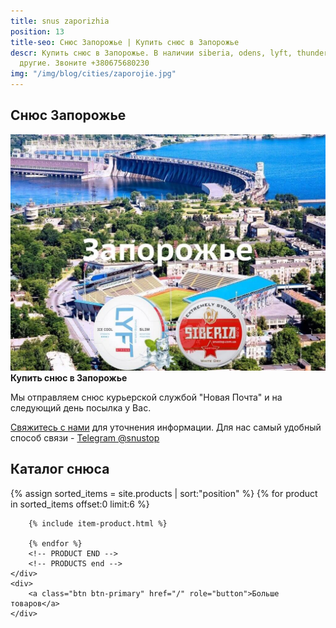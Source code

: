 ```yaml
---
title: snus zaporizhia
position: 13
title-seo: Снюс Запорожье | Купить снюс в Запорожье
descr: Купить снюс в Запорожье. В наличии siberia, odens, lyft, thunder, general и
  другие. Звоните +380675680230
img: "/img/blog/cities/zaporojie.jpg"
---
```


<section class="mb-4">
	<h1>Снюс Запорожье</h1>
	<div class="row">
		<div class="col-md-7">
			<img class="img-fluid" src="/img/blog/cities/zaporojie.jpg" alt="снюс в Запорожье">
		</div>
		<div class="col-md-5">
			<strong>Купить снюс в Запорожье</strong>
			<p>Мы отправляем снюс курьерской службой "Новая Почта" и на следующий день посылка у Вас.</p>
			<p><a href="#contactModal" data-toggle="modal" data-target="#contactModal">Свяжитесь с нами</a> для уточнения информации. Для нас самый удобный способ связи - <a href="//t.me/snustop" target="_blank" title="Telegram"><i class="icon-telegram"></i>Telegram @snustop</a></p>
		</div>
	</div>
</section>

<section class="mb-4">
	<h2>Каталог снюса</h2>
	<div class="row catalog">
		<!-- PRODUCTS start -->
		<!-- PRODUCT START -->
		{% assign sorted_items = site.products | sort:"position" %}
		{% for product in sorted_items offset:0 limit:6 %}
		
		{% include item-product.html %}

		{% endfor %}
		<!-- PRODUCT END -->
		<!-- PRODUCTS end -->
	</div>
	<div>
		<a class="btn btn-primary" href="/" role="button">Больше товаров</a>
	</div>
</section>